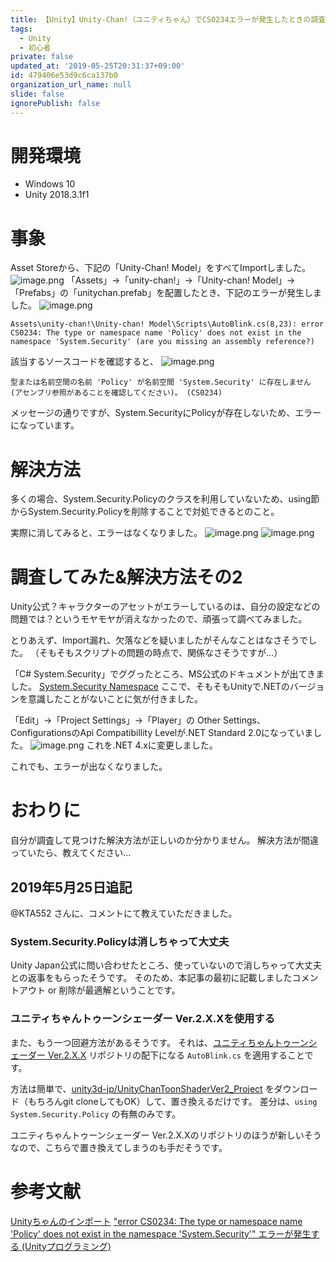 ```yaml
---
title: 【Unity】Unity-Chan!（ユニティちゃん）でCS0234エラーが発生したときの調査結果と解決方法
tags:
  - Unity
  - 初心者
private: false
updated_at: '2019-05-25T20:31:37+09:00'
id: 479406e53d9c6ca137b0
organization_url_name: null
slide: false
ignorePublish: false
---
```

# 開発環境

- Windows 10
- Unity 2018.3.1f1

# 事象

Asset Storeから、下記の「Unity-Chan! Model」をすべてImportしました。
![image.png](https://qiita-image-store.s3.ap-northeast-1.amazonaws.com/0/233011/9e86d72e-ce1a-546e-e1d2-7a3a4c9730f4.png)
「Assets」→「unity-chan!」→「Unity-chan! Model」→「Prefabs」の「unitychan.prefab」を配置したとき、下記のエラーが発生しました。
![image.png](https://qiita-image-store.s3.ap-northeast-1.amazonaws.com/0/233011/906eee80-76a0-5452-bc50-4f396718388b.png)

```
Assets\unity-chan!\Unity-chan! Model\Scripts\AutoBlink.cs(8,23): error CS0234: The type or namespace name 'Policy' does not exist in the namespace 'System.Security' (are you missing an assembly reference?)
```

該当するソースコードを確認すると、
![image.png](https://qiita-image-store.s3.ap-northeast-1.amazonaws.com/0/233011/5972e1f5-605c-6cf5-f927-f867aeaf0f3c.png)
```
型または名前空間の名前 'Policy' が名前空間 'System.Security' に存在しません (アセンブリ参照があることを確認してください)。 (CS0234) 
```
メッセージの通りですが、System.SecurityにPolicyが存在しないため、エラーになっています。

# 解決方法
多くの場合、System.Security.Policyのクラスを利用していないため、using節からSystem.Security.Policyを削除することで対処できるとのこと。

実際に消してみると、エラーはなくなりました。
![image.png](https://qiita-image-store.s3.ap-northeast-1.amazonaws.com/0/233011/9efe4328-1160-8852-b18c-3bbeaf846e75.png)
![image.png](https://qiita-image-store.s3.ap-northeast-1.amazonaws.com/0/233011/cbc8abbd-9deb-3006-16be-12142a7f281a.png)

# 調査してみた&解決方法その2

Unity公式？キャラクターのアセットがエラーしているのは、自分の設定などの問題では？というモヤモヤが消えなかったので、頑張って調べてみました。

とりあえず、Import漏れ、欠落などを疑いましたがそんなことはなさそうでした。
（そもそもスクリプトの問題の時点で、関係なさそうですが…）

「C# System.Security」でググったところ、MS公式のドキュメントが出てきました。
[System.Security Namespace](https://docs.microsoft.com/ja-jp/dotnet/api/system.security?view=netframework-4.8)
ここで、そもそもUnityで.NETのバージョンを意識したことがないことに気が付きました。

「Edit」→「Project Settings」→「Player」の
Other Settings、ConfigurationsのApi Compatibillity Levelが.NET Standard 2.0になっていました。
![image.png](https://qiita-image-store.s3.ap-northeast-1.amazonaws.com/0/233011/6044fee4-2c81-4d67-bce3-c98fdf91fa69.png)
これを.NET 4.xに変更しました。

これでも、エラーが出なくなりました。

# おわりに

自分が調査して見つけた解決方法が正しいのか分かりません。
解決方法が間違っていたら、教えてください…

## 2019年5月25日追記

@KTA552 さんに、コメントにて教えていただきました。

### System.Security.Policyは消しちゃって大丈夫

Unity Japan公式に問い合わせたところ、使っていないので消しちゃって大丈夫との返事をもらったそうです。
そのため、本記事の最初に記載しましたコメントアウト or 削除が最適解ということです。

### ユニティちゃんトゥーンシェーダー Ver.2.X.Xを使用する

また、もう一つ回避方法があるそうです。
それは、[ユニティちゃんトゥーンシェーダー Ver.2.X.X](https://github.com/unity3d-jp/UnityChanToonShaderVer2_Project) リポジトリの配下になる ```AutoBlink.cs``` を適用することです。

方法は簡単で、[unity3d-jp/UnityChanToonShaderVer2_Project](https://github.com/unity3d-jp/UnityChanToonShaderVer2_Project/blob/master/Assets/UnityChan/Scripts/AutoBlink.cs) をダウンロード（もちろんgit cloneしてもOK）して、置き換えるだけです。
差分は、```using System.Security.Policy``` の有無のみです。

ユニティちゃんトゥーンシェーダー Ver.2.X.Xのリポジトリのほうが新しいそうなので、こちらで置き換えてしまうのも手だそうです。

# 参考文献
[Unityちゃんのインポート](https://ja.stackoverflow.com/questions/52819/unity%E3%81%A1%E3%82%83%E3%82%93%E3%81%AE%E3%82%A4%E3%83%B3%E3%83%9D%E3%83%BC%E3%83%88)
["error CS0234: The type or namespace name 'Policy' does not exist in the namespace 'System.Security'" エラーが発生する (Unityプログラミング)](https://www.ipentec.com/document/unity-error-cs0234-the-type-or-namespace-name-policy-does-not-exist-in-namespace-system-security)

